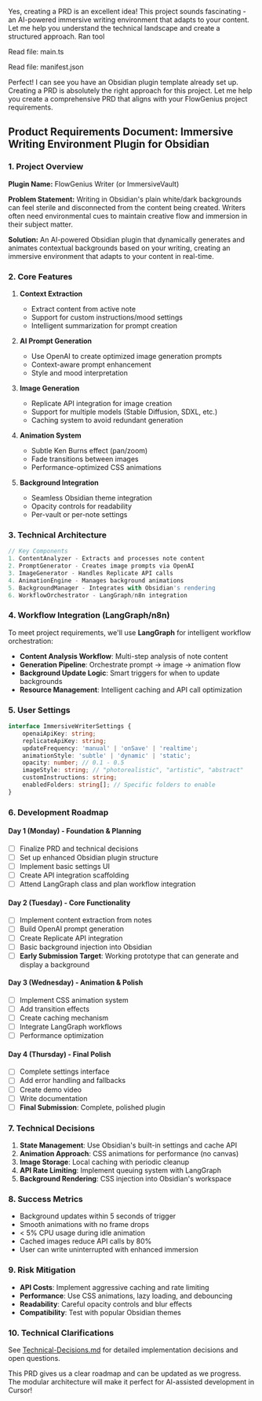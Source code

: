 Yes, creating a PRD is an excellent idea! This project sounds fascinating - an AI-powered immersive writing environment that adapts to your content. Let me help you understand the technical landscape and create a structured approach.
Ran tool

Read file: main.ts

Read file: manifest.json

Perfect! I can see you have an Obsidian plugin template already set up. Creating a PRD is absolutely the right approach for this project. Let me help you create a comprehensive PRD that aligns with your FlowGenius project requirements.

## Product Requirements Document: Immersive Writing Environment Plugin for Obsidian

### 1. **Project Overview**

**Plugin Name:** FlowGenius Writer (or ImmersiveVault)

**Problem Statement:** Writing in Obsidian's plain white/dark backgrounds can feel sterile and disconnected from the content being created. Writers often need environmental cues to maintain creative flow and immersion in their subject matter.

**Solution:** An AI-powered Obsidian plugin that dynamically generates and animates contextual backgrounds based on your writing, creating an immersive environment that adapts to your content in real-time.

### 2. **Core Features**

1. **Context Extraction**
   - Extract content from active note
   - Support for custom instructions/mood settings
   - Intelligent summarization for prompt creation

2. **AI Prompt Generation**
   - Use OpenAI to create optimized image generation prompts
   - Context-aware prompt enhancement
   - Style and mood interpretation

3. **Image Generation**
   - Replicate API integration for image creation
   - Support for multiple models (Stable Diffusion, SDXL, etc.)
   - Caching system to avoid redundant generation

4. **Animation System**
   - Subtle Ken Burns effect (pan/zoom)
   - Fade transitions between images
   - Performance-optimized CSS animations

5. **Background Integration**
   - Seamless Obsidian theme integration
   - Opacity controls for readability
   - Per-vault or per-note settings

### 3. **Technical Architecture**

```typescript
// Key Components
1. ContentAnalyzer - Extracts and processes note content
2. PromptGenerator - Creates image prompts via OpenAI
3. ImageGenerator - Handles Replicate API calls
4. AnimationEngine - Manages background animations
5. BackgroundManager - Integrates with Obsidian's rendering
6. WorkflowOrchestrator - LangGraph/n8n integration
```

### 4. **Workflow Integration (LangGraph/n8n)**

To meet project requirements, we'll use **LangGraph** for intelligent workflow orchestration:

- **Content Analysis Workflow**: Multi-step analysis of note content
- **Generation Pipeline**: Orchestrate prompt → image → animation flow
- **Background Update Logic**: Smart triggers for when to update backgrounds
- **Resource Management**: Intelligent caching and API call optimization

### 5. **User Settings**

```typescript
interface ImmersiveWriterSettings {
    openaiApiKey: string;
    replicateApiKey: string;
    updateFrequency: 'manual' | 'onSave' | 'realtime';
    animationStyle: 'subtle' | 'dynamic' | 'static';
    opacity: number; // 0.1 - 0.5
    imageStyle: string; // "photorealistic", "artistic", "abstract"
    customInstructions: string;
    enabledFolders: string[]; // Specific folders to enable
}
```

### 6. **Development Roadmap**

#### **Day 1 (Monday) - Foundation & Planning**
- [ ] Finalize PRD and technical decisions
- [ ] Set up enhanced Obsidian plugin structure
- [ ] Implement basic settings UI
- [ ] Create API integration scaffolding
- [ ] Attend LangGraph class and plan workflow integration

#### **Day 2 (Tuesday) - Core Functionality**
- [ ] Implement content extraction from notes
- [ ] Build OpenAI prompt generation
- [ ] Create Replicate API integration
- [ ] Basic background injection into Obsidian
- [ ] **Early Submission Target**: Working prototype that can generate and display a background

#### **Day 3 (Wednesday) - Animation & Polish**
- [ ] Implement CSS animation system
- [ ] Add transition effects
- [ ] Create caching mechanism
- [ ] Integrate LangGraph workflows
- [ ] Performance optimization

#### **Day 4 (Thursday) - Final Polish**
- [ ] Complete settings interface
- [ ] Add error handling and fallbacks
- [ ] Create demo video
- [ ] Write documentation
- [ ] **Final Submission**: Complete, polished plugin

### 7. **Technical Decisions**

1. **State Management**: Use Obsidian's built-in settings and cache API
2. **Animation Approach**: CSS animations for performance (no canvas)
3. **Image Storage**: Local caching with periodic cleanup
4. **API Rate Limiting**: Implement queuing system with LangGraph
5. **Background Rendering**: CSS injection into Obsidian's workspace

### 8. **Success Metrics**

- Background updates within 5 seconds of trigger
- Smooth animations with no frame drops
- < 5% CPU usage during idle animation
- Cached images reduce API calls by 80%
- User can write uninterrupted with enhanced immersion

### 9. **Risk Mitigation**

- **API Costs**: Implement aggressive caching and rate limiting
- **Performance**: Use CSS animations, lazy loading, and debouncing
- **Readability**: Careful opacity controls and blur effects
- **Compatibility**: Test with popular Obsidian themes

### 10. **Technical Clarifications**

See [Technical-Decisions.md](./Technical-Decisions.md) for detailed implementation decisions and open questions.

This PRD gives us a clear roadmap and can be updated as we progress. The modular architecture will make it perfect for AI-assisted development in Cursor!